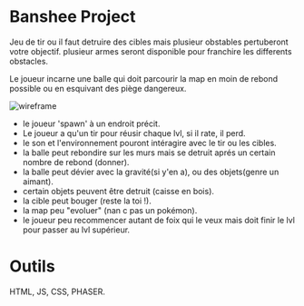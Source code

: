 # Banshee Project

Jeu de tir ou il faut detruire des cibles mais plusieur obstables pertuberont votre objectif.
plusieur armes seront disponible pour franchire les differents obstacles.

Le joueur incarne une balle qui doit parcourir la map en moin de rebond possible ou en esquivant des piège dangereux.

![wireframe](https://github.com/FuryLucky/Banshee-Project/blob/master/wireframe/wireframeunpeunul.png "wireframe 1")

* le joueur 'spawn' à un endroit précit.
* Le joueur a qu'un tir pour réusir chaque lvl, si il rate, il perd.
* le son et l'environnement pouront intéragire avec le tir ou les cibles.   
* la balle peut rebondire sur les murs mais se detruit aprés un certain nombre de rebond (donner).
* la balle peut dévier avec la gravité(si y'en a), ou des objets(genre un aimant).
* certain objets peuvent être detruit (caisse en bois).
* la cible peut bouger (reste la toi !).
* la map peu "evoluer" (nan c pas un pokémon).
* le joueur peu recommencer autant de foix qui le veux mais doit finir le lvl pour passer au lvl supérieur.

# Outils 

HTML, JS, CSS, PHASER.

